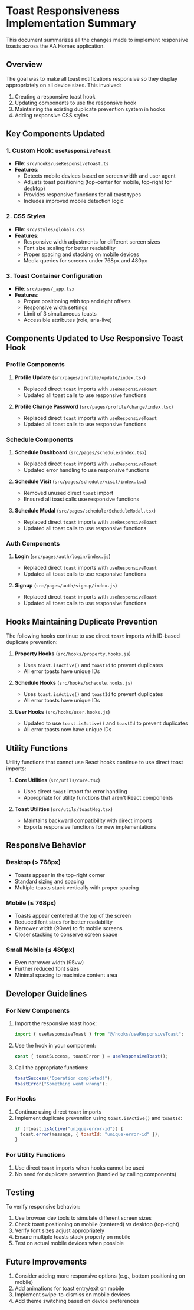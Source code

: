 # Toast Responsiveness Implementation Summary

This document summarizes all the changes made to implement responsive toasts across the AA Homes application.

## Overview

The goal was to make all toast notifications responsive so they display appropriately on all device sizes. This involved:
1. Creating a responsive toast hook
2. Updating components to use the responsive hook
3. Maintaining the existing duplicate prevention system in hooks
4. Adding responsive CSS styles

## Key Components Updated

### 1. Custom Hook: `useResponsiveToast`
- **File**: `src/hooks/useResponsiveToast.ts`
- **Features**:
  - Detects mobile devices based on screen width and user agent
  - Adjusts toast positioning (top-center for mobile, top-right for desktop)
  - Provides responsive functions for all toast types
  - Includes improved mobile detection logic

### 2. CSS Styles
- **File**: `src/styles/globals.css`
- **Features**:
  - Responsive width adjustments for different screen sizes
  - Font size scaling for better readability
  - Proper spacing and stacking on mobile devices
  - Media queries for screens under 768px and 480px

### 3. Toast Container Configuration
- **File**: `src/pages/_app.tsx`
- **Features**:
  - Proper positioning with top and right offsets
  - Responsive width settings
  - Limit of 3 simultaneous toasts
  - Accessible attributes (role, aria-live)

## Components Updated to Use Responsive Toast Hook

### Profile Components
1. **Profile Update** (`src/pages/profile/update/index.tsx`)
   - Replaced direct `toast` imports with `useResponsiveToast`
   - Updated all toast calls to use responsive functions

2. **Profile Change Password** (`src/pages/profile/change/index.tsx`)
   - Replaced direct `toast` imports with `useResponsiveToast`
   - Updated all toast calls to use responsive functions

### Schedule Components
1. **Schedule Dashboard** (`src/pages/schedule/index.tsx`)
   - Replaced direct `toast` imports with `useResponsiveToast`
   - Updated error handling to use responsive functions

2. **Schedule Visit** (`src/pages/schedule/visit/index.tsx`)
   - Removed unused direct `toast` import
   - Ensured all toast calls use responsive functions

3. **Schedule Modal** (`src/pages/schedule/ScheduleModal.tsx`)
   - Replaced direct `toast` imports with `useResponsiveToast`
   - Updated all toast calls to use responsive functions

### Auth Components
1. **Login** (`src/pages/auth/login/index.js`)
   - Replaced direct `toast` imports with `useResponsiveToast`
   - Updated all toast calls to use responsive functions

2. **Signup** (`src/pages/auth/signup/index.js`)
   - Replaced direct `toast` imports with `useResponsiveToast`
   - Updated all toast calls to use responsive functions

## Hooks Maintaining Duplicate Prevention

The following hooks continue to use direct `toast` imports with ID-based duplicate prevention:

1. **Property Hooks** (`src/hooks/property.hooks.js`)
   - Uses `toast.isActive()` and `toastId` to prevent duplicates
   - All error toasts have unique IDs

2. **Schedule Hooks** (`src/hooks/schedule.hooks.js`)
   - Uses `toast.isActive()` and `toastId` to prevent duplicates
   - All error toasts have unique IDs

3. **User Hooks** (`src/hooks/user.hooks.js`)
   - Updated to use `toast.isActive()` and `toastId` to prevent duplicates
   - All error toasts now have unique IDs

## Utility Functions

Utility functions that cannot use React hooks continue to use direct toast imports:

1. **Core Utilities** (`src/utils/core.tsx`)
   - Uses direct `toast` import for error handling
   - Appropriate for utility functions that aren't React components

2. **Toast Utilities** (`src/utils/toastMsg.tsx`)
   - Maintains backward compatibility with direct imports
   - Exports responsive functions for new implementations

## Responsive Behavior

### Desktop (> 768px)
- Toasts appear in the top-right corner
- Standard sizing and spacing
- Multiple toasts stack vertically with proper spacing

### Mobile (≤ 768px)
- Toasts appear centered at the top of the screen
- Reduced font sizes for better readability
- Narrower width (90vw) to fit mobile screens
- Closer stacking to conserve screen space

### Small Mobile (≤ 480px)
- Even narrower width (95vw)
- Further reduced font sizes
- Minimal spacing to maximize content area

## Developer Guidelines

### For New Components
1. Import the responsive toast hook:
   ```typescript
   import { useResponsiveToast } from "@/hooks/useResponsiveToast";
   ```

2. Use the hook in your component:
   ```typescript
   const { toastSuccess, toastError } = useResponsiveToast();
   ```

3. Call the appropriate functions:
   ```typescript
   toastSuccess("Operation completed!");
   toastError("Something went wrong");
   ```

### For Hooks
1. Continue using direct `toast` imports
2. Implement duplicate prevention using `toast.isActive()` and `toastId`:
   ```javascript
   if (!toast.isActive("unique-error-id")) {
     toast.error(message, { toastId: "unique-error-id" });
   }
   ```

### For Utility Functions
1. Use direct `toast` imports when hooks cannot be used
2. No need for duplicate prevention (handled by calling components)

## Testing

To verify responsive behavior:
1. Use browser dev tools to simulate different screen sizes
2. Check toast positioning on mobile (centered) vs desktop (top-right)
3. Verify font sizes adjust appropriately
4. Ensure multiple toasts stack properly on mobile
5. Test on actual mobile devices when possible

## Future Improvements

1. Consider adding more responsive options (e.g., bottom positioning on mobile)
2. Add animations for toast entry/exit on mobile
3. Implement swipe-to-dismiss on mobile devices
4. Add theme switching based on device preferences